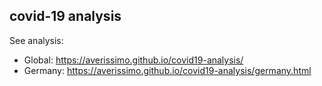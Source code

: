 ## covid-19 analysis

See analysis:

* Global: https://averissimo.github.io/covid19-analysis/ 
* Germany: https://averissimo.github.io/covid19-analysis/germany.html
